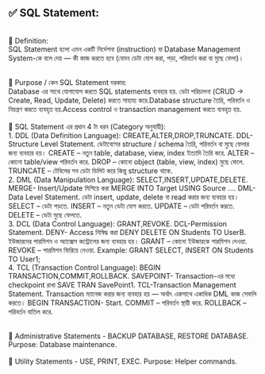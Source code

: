 ## ✅ SQL Statement: 

</br>🔷 Definition:  </br>
    SQL Statement হলো এমন একটি নির্দেশনা (instruction) যা Database Management System-কে বলে দেয় — কী কাজ করতে হবে (যেমন ডেটা যোগ করা, পড়া, পরিবর্তন করা বা মুছে ফেলা)। </br>
	
</br>🔷 Purpose / কেন SQL Statement দরকার:  </br>
    Database এর সাথে যোগাযোগ করতে SQL statements ব্যবহার হয়. ডেটা পরিচালনা (CRUD → Create, Read, Update, Delete) করতে সাহায্য করে.Database structure তৈরি, পরিবর্তন ও নিয়ন্ত্রণ করতে ব্যবহৃত হয়.Access control ও transaction management করতে ব্যবহৃত হয়.    </br>
</br>🔷 SQL Statement এর প্রধান 4 টা ধরন (Category অনুযায়ী): </br>
	  1. DDL (Data Definition Language): CREATE,ALTER,DROP,TRUNCATE. DDL-Structure Level Statement. ডেটাবেসের structure / schema তৈরি, পরিবর্তন বা মুছে ফেলার জন্য ব্যবহার হয়। CREATE – নতুন table, database, view, index ইত্যাদি তৈরি করে. ALTER – কোনো table/view পরিবর্তন করে. DROP – কোনো object (table, view, index) মুছে ফেলে. TRUNCATE – টেবিলের সব ডেটা ডিলিট করে কিন্তু structure থাকে. </br>
	  2. DML (Data Manipulation Language): SELECT,INSERT,UPDATE,DELETE. MERGE- Insert/Update মিশিয়ে করা MERGE INTO Target USING Source .... DML-Data Level Statement. ডেটা insert, update, delete বা read করার জন্য ব্যবহার হয়।  SELECT – ডেটা পড়তে. INSERT – নতুন ডেটা যোগ করতে.  UPDATE – ডেটা পরিবর্তন করতে. DELETE – ডেটা মুছে ফেলতে.  </br>
	  3. DCL (Data Control Language): GRANT,REVOKE. DCL-Permission Statement. DENY- Access নিষিদ্ধ করা DENY DELETE ON Students TO UserB. ইউজারদের পারমিশন ও অ্যাক্সেস কন্ট্রোলের জন্য ব্যবহার হয়। GRANT – কোনো ইউজারকে পারমিশন দেওয়া. REVOKE – পারমিশন ফিরিয়ে নেওয়া. Example: GRANT SELECT, INSERT ON Students TO User1; </br>
	  4. TCL (Transaction Control Language): BEGIN TRANSACTION,COMMIT,ROLLBACK. SAVEPOINT- Transaction-এর মধ্যে checkpoint রাখা SAVE TRAN SavePoint1. TCL-Transaction Management Statement. Transaction ম্যানেজ করার জন্য ব্যবহার হয় — অর্থাৎ একসাথে একাধিক DML কাজ সেফলি করতে। BEGIN TRANSACTION- Start. COMMIT – পরিবর্তন স্থায়ী করে. ROLLBACK – পরিবর্তন বাতিল করে. </br>


</br>🔷 Administrative Statements -  BACKUP DATABASE, RESTORE DATABASE. Purpose: Database maintenance. </br>
</br>🔷 Utility Statements - USE, PRINT, EXEC. Purpose: Helper commands.  </br>

